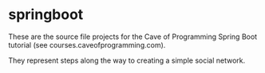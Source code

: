 # springboot

These are the source file projects for the Cave of Programming Spring Boot tutorial (see courses.caveofprogramming.com).

They represent steps along the way to creating a simple social network.


